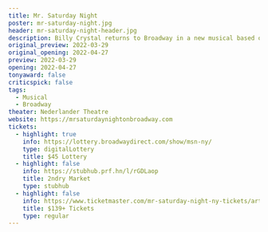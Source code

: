 ```yaml
---
title: Mr. Saturday Night
poster: mr-saturday-night.jpg
header: mr-saturday-night-header.jpg
description: Billy Crystal returns to Broadway in a new musical based on the film of the same name.
original_preview: 2022-03-29
original_opening: 2022-04-27
preview: 2022-03-29
opening: 2022-04-27
tonyaward: false
criticspick: false
tags: 
  - Musical
  - Broadway
theater: Nederlander Theatre
website: https://mrsaturdaynightonbroadway.com
tickets:
  - highlight: true
    info: https://lottery.broadwaydirect.com/show/msn-ny/
    type: digitalLottery
    title: $45 Lottery
  - highlight: false
    info: https://stubhub.prf.hn/l/rGDLaop
    title: 2ndry Market
    type: stubhub
  - highlight: false
    info: https://www.ticketmaster.com/mr-saturday-night-ny-tickets/artist/2830153
    title: $139+ Tickets
    type: regular
---
```

